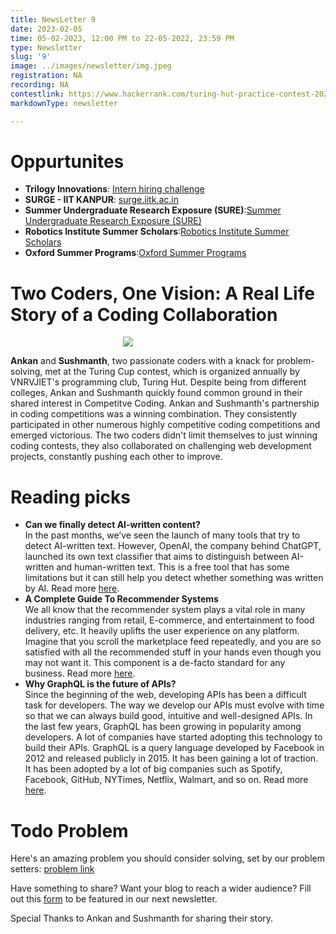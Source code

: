 ```yaml
---
title: NewsLetter 9
date: 2023-02-05
time: 05-02-2023, 12:00 PM to 22-05-2022, 23:59 PM
type: Newsletter
slug: '9'
image: ../images/newsletter/img.jpeg
registration: NA
recording: NA
contestlink: https://www.hackerrank.com/turing-hut-practice-contest-2025
markdownType: newsletter

---
```


# Oppurtunites

- **Trilogy Innovations**: [Intern hiring challenge](https://docs.google.com/forms/d/e/1FAIpQLSehVDlbQaCkIQCyY5Uy6e7uD7Su7xBIu-cNpY-fHgWM7y84QQ/viewform)
- **SURGE - IIT KANPUR**: [surge.iitk.ac.in](https://surge.iitk.ac.in/index.php?utm_source=substack&utm_medium=email)
- **Summer Undergraduate Research Exposure (SURE)**:[Summer Undergraduate Research Exposure (SURE)](https://iith.ac.in/research/SURE/)
- **Robotics Institute Summer Scholars**:[Robotics Institute Summer Scholars](https://riss.ri.cmu.edu/)
- **Oxford Summer Programs**:[Oxford Summer Programs](https://oxfordsummercourses.com/subjects/?utm_term=science%20summer%20programs&utm_campaign=Oxford+Summer+Courses_Google+Ads+Search_India_Generic%26Brand_Exact+%26BM&utm_source=adwords&utm_medium=ppc&hsa_acc=6750799870&hsa_cam=14969054150&hsa_grp=134204680531&hsa_ad=553511248692&hsa_src=g&hsa_tgt=kwd-296282859283&hsa_kw=science%20summer%20programs&hsa_mt=b&hsa_net=adwords&hsa_ver=3&gclid=Cj0KCQiAofieBhDXARIsAHTTldqvYn82teCVXupgYSRbLpuFFElDVvPClb-EGXbIDnaHWy8M3XzC-qkaAoxnEALw_wcB)


<h1>Two Coders, One Vision: A Real Life Story of a Coding Collaboration</h1>
<img src="https://ci5.googleusercontent.com/proxy/ExOrSqTmZ1VR52oTyDxS948T94bZjwrePdQPOtUAP3WVoxkdtAcuHWlojuqluDFkFyiHKmc_cpDbw7nRT3x2STsTRcCyp55ehH4GXffA0GtMqZY0iYVX1tc8HZEwkXYBl3dRaxXvQ8ZXo4I=s0-d-e1-ft#https://t4.ftcdn.net/jpg/00/97/11/21/360_F_97112118_v0pSkcIV0KoHGSV7fD5t3NYuCXu1W0wI.jpg" style="margin-left:180px ">

<b>Ankan</b> and <b>Sushmanth</b>, two passionate coders with a knack for problem-solving, met at the Turing Cup contest, which is organized annually by VNRVJIET's programming club, Turing Hut. Despite being from different colleges, Ankan and Sushmanth quickly found common ground in their shared interest in Competitve Coding. Ankan and Sushmanth's partnership in coding competitions was a winning combination. They consistently participated in other numerous highly competitive coding competitions and emerged victorious. The two coders didn't limit themselves to just winning coding contests, they also collaborated on challenging web development projects, constantly pushing each other to improve.

# Reading picks

- **Can we finally detect AI-written content?** <br/>
		In the past months, we’ve seen the launch of many tools that try to detect AI-written text. However, OpenAI, the company behind ChatGPT, launched its own text classifier that aims to distinguish between AI-written and human-written text. This is a free tool that has some limitations but it can still help you detect whether something was written by AI. Read more [here](https://artificialcorner.com/chatgpt-creator-just-launched-an-ai-detector-lets-put-it-to-the-test-8e6c2746774d).
- **A Complete Guide To Recommender Systems** <br/>
		We all know that the recommender system plays a vital role in many industries ranging from retail, E-commerce, and entertainment to food delivery, etc. It heavily uplifts the user experience on any platform. Imagine that you scroll the marketplace feed repeatedly, and you are so satisfied with all the recommended stuff in your hands even though you may not want it. This component is a de-facto standard for any business. Read more [here](https://towardsdatascience.com/a-complete-guide-to-recommender-system-tutorial-with-sklearn-surprise-keras-recommender-5e52e8ceace1).
- **Why GraphQL is the future of APIs?** <br/>
		Since the beginning of the web, developing APIs has been a difficult task for developers. The way we develop our APIs must evolve with time so that we can always build good, intuitive and well-designed APIs. In the last few years, GraphQL has been growing in popularity among developers. A lot of companies have started adopting this technology to build their APIs. GraphQL is a query language developed by Facebook in 2012 and released publicly in 2015. It has been gaining a lot of traction. It has been adopted by a lot of big companies such as Spotify, Facebook, GitHub, NYTimes, Netflix, Walmart, and so on. Read more [here](https://medium.com/free-code-camp/why-graphql-is-the-future-of-apis-6a900fb0bc81).
# Todo Problem 

Here's an amazing problem you should consider solving, set by our problem setters: [problem link](https://leetcode.com/problems/verifying-an-alien-dictionary/)




Have something to share? Want your blog to reach a wider audience? Fill out this [form](https://docs.google.com/forms/d/e/1FAIpQLSfdaR5IK8B9RZx-5G3cd4_G4RMsLIaHRMWpGWzTwMyuMdCeWg/viewform) to be featured in our next newsletter.

Special Thanks to Ankan and Sushmanth for sharing their story.